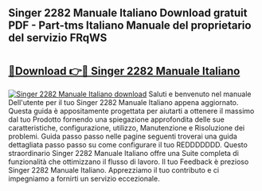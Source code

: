 ## Singer 2282 Manuale Italiano Download gratuit PDF - Part-tms Italiano Manuale del proprietario del servizio FRqWS

# <h2><a href="http://dfc0jh.blite.top/?on=Singer+2282+Manuale+Italiano">🔗Download 👉🔴 Singer 2282 Manuale Italiano</a></h2>

[![Singer 2282 Manuale Italiano download](https://i.imgur.com/lujVjoI.png)](http://dfc0jh.blite.top/?on=Singer+2282+Manuale+Italiano)
Saluti e benvenuto nel manuale Dell'utente per il tuo Singer 2282 Manuale Italiano appena aggiornato. Questa guida è appositamente progettata per aiutarti a ottenere il massimo dal tuo Prodotto fornendo una spiegazione approfondita delle sue caratteristiche, configurazione, utilizzo, Manutenzione e Risoluzione dei problemi. Guida passo passo nelle pagine seguenti troverai una guida dettagliata passo passo su come configurare il tuo REDDDDDDD. Questo straordinario Singer 2282 Manuale Italiano offre una Suite completa di funzionalità che ottimizzano il flusso di lavoro. Il tuo Feedback è prezioso Singer 2282 Manuale Italiano. Apprezziamo il tuo contributo e ci impegniamo a fornirti un servizio eccezionale.
